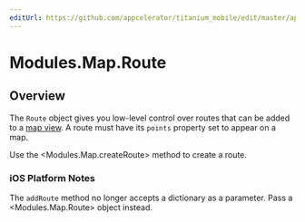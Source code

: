 ```yaml
---
editUrl: https://github.com/appcelerator/titanium_mobile/edit/master/apidoc/Route.yml
---
```

# Modules.Map.Route

<TypeHeader/>

## Overview

The `Route` object gives you low-level control over routes that can be added to a
[map view](Modules.Map.View). A route must have its `points` property set to appear on a map.

Use the <Modules.Map.createRoute> method to create a route.

### iOS Platform Notes

The `addRoute` method no longer accepts a dictionary as a parameter. Pass a <Modules.Map.Route> object instead.

<ApiDocs/>
